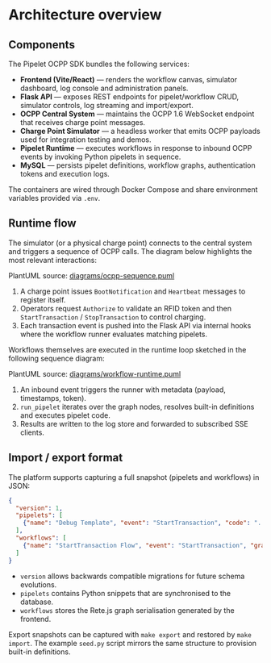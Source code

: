 # Architecture overview

## Components

The Pipelet OCPP SDK bundles the following services:

- **Frontend (Vite/React)** — renders the workflow canvas, simulator dashboard, log console and administration panels.
- **Flask API** — exposes REST endpoints for pipelet/workflow CRUD, simulator controls, log streaming and import/export.
- **OCPP Central System** — maintains the OCPP 1.6 WebSocket endpoint that receives charge point messages.
- **Charge Point Simulator** — a headless worker that emits OCPP payloads used for integration testing and demos.
- **Pipelet Runtime** — executes workflows in response to inbound OCPP events by invoking Python pipelets in sequence.
- **MySQL** — persists pipelet definitions, workflow graphs, authentication tokens and execution logs.

The containers are wired through Docker Compose and share environment variables provided via `.env`.

## Runtime flow

The simulator (or a physical charge point) connects to the central system and triggers a sequence of OCPP calls. The diagram
below highlights the most relevant interactions:

PlantUML source: [diagrams/ocpp-sequence.puml](diagrams/ocpp-sequence.puml)

1. A charge point issues `BootNotification` and `Heartbeat` messages to register itself.
2. Operators request `Authorize` to validate an RFID token and then `StartTransaction` / `StopTransaction` to control charging.
3. Each transaction event is pushed into the Flask API via internal hooks where the workflow runner evaluates matching pipelets.

Workflows themselves are executed in the runtime loop sketched in the following sequence diagram:

PlantUML source: [diagrams/workflow-runtime.puml](diagrams/workflow-runtime.puml)

1. An inbound event triggers the runner with metadata (payload, timestamps, token).
2. `run_pipelet` iterates over the graph nodes, resolves built-in definitions and executes pipelet code.
3. Results are written to the log store and forwarded to subscribed SSE clients.

## Import / export format

The platform supports capturing a full snapshot (pipelets and workflows) in JSON:

```json
{
  "version": 1,
  "pipelets": [
    {"name": "Debug Template", "event": "StartTransaction", "code": "..."}
  ],
  "workflows": [
    {"name": "StartTransaction Flow", "event": "StartTransaction", "graph_json": "..."}
  ]
}
```

- `version` allows backwards compatible migrations for future schema evolutions.
- `pipelets` contains Python snippets that are synchronised to the database.
- `workflows` stores the Rete.js graph serialisation generated by the frontend.

Export snapshots can be captured with `make export` and restored by `make import`. The example `seed.py` script mirrors the same
structure to provision built-in definitions.
